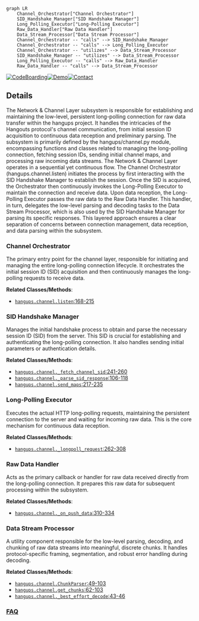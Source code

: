 ```mermaid
graph LR
    Channel_Orchestrator["Channel Orchestrator"]
    SID_Handshake_Manager["SID Handshake Manager"]
    Long_Polling_Executor["Long-Polling Executor"]
    Raw_Data_Handler["Raw Data Handler"]
    Data_Stream_Processor["Data Stream Processor"]
    Channel_Orchestrator -- "calls" --> SID_Handshake_Manager
    Channel_Orchestrator -- "calls" --> Long_Polling_Executor
    Channel_Orchestrator -- "utilizes" --> Data_Stream_Processor
    SID_Handshake_Manager -- "utilizes" --> Data_Stream_Processor
    Long_Polling_Executor -- "calls" --> Raw_Data_Handler
    Raw_Data_Handler -- "calls" --> Data_Stream_Processor
```

[![CodeBoarding](https://img.shields.io/badge/Generated%20by-CodeBoarding-9cf?style=flat-square)](https://github.com/CodeBoarding/GeneratedOnBoardings)[![Demo](https://img.shields.io/badge/Try%20our-Demo-blue?style=flat-square)](https://www.codeboarding.org/demo)[![Contact](https://img.shields.io/badge/Contact%20us%20-%20contact@codeboarding.org-lightgrey?style=flat-square)](mailto:contact@codeboarding.org)

## Details

The Network & Channel Layer subsystem is responsible for establishing and maintaining the low-level, persistent long-polling connection for raw data transfer within the hangups project. It handles the intricacies of the Hangouts protocol's channel communication, from initial session ID acquisition to continuous data reception and preliminary parsing. The subsystem is primarily defined by the hangups/channel.py module, encompassing functions and classes related to managing the long-polling connection, fetching session IDs, sending initial channel maps, and processing raw incoming data streams. The Network & Channel Layer operates in a sequential yet continuous flow. The Channel Orchestrator (hangups.channel.listen) initiates the process by first interacting with the SID Handshake Manager to establish the session. Once the SID is acquired, the Orchestrator then continuously invokes the Long-Polling Executor to maintain the connection and receive data. Upon data reception, the Long-Polling Executor passes the raw data to the Raw Data Handler. This handler, in turn, delegates the low-level parsing and decoding tasks to the Data Stream Processor, which is also used by the SID Handshake Manager for parsing its specific responses. This layered approach ensures a clear separation of concerns between connection management, data reception, and data parsing within the subsystem.

### Channel Orchestrator
The primary entry point for the channel layer, responsible for initiating and managing the entire long-polling connection lifecycle. It orchestrates the initial session ID (SID) acquisition and then continuously manages the long-polling requests to receive data.


**Related Classes/Methods**:

- <a href="https://github.com/tdryer/hangups/blob/master/hangups/channel.py#L168-L215" target="_blank" rel="noopener noreferrer">`hangups.channel.listen`:168-215</a>


### SID Handshake Manager
Manages the initial handshake process to obtain and parse the necessary session ID (SID) from the server. This SID is crucial for establishing and authenticating the long-polling connection. It also handles sending initial parameters or authentication details.


**Related Classes/Methods**:

- <a href="https://github.com/tdryer/hangups/blob/master/hangups/channel.py#L241-L260" target="_blank" rel="noopener noreferrer">`hangups.channel._fetch_channel_sid`:241-260</a>
- <a href="https://github.com/tdryer/hangups/blob/master/hangups/channel.py#L106-L118" target="_blank" rel="noopener noreferrer">`hangups.channel._parse_sid_response`:106-118</a>
- <a href="https://github.com/tdryer/hangups/blob/master/hangups/channel.py#L217-L235" target="_blank" rel="noopener noreferrer">`hangups.channel.send_maps`:217-235</a>


### Long-Polling Executor
Executes the actual HTTP long-polling requests, maintaining the persistent connection to the server and waiting for incoming raw data. This is the core mechanism for continuous data reception.


**Related Classes/Methods**:

- <a href="https://github.com/tdryer/hangups/blob/master/hangups/channel.py#L262-L308" target="_blank" rel="noopener noreferrer">`hangups.channel._longpoll_request`:262-308</a>


### Raw Data Handler
Acts as the primary callback or handler for raw data received directly from the long-polling connection. It prepares this raw data for subsequent processing within the subsystem.


**Related Classes/Methods**:

- <a href="https://github.com/tdryer/hangups/blob/master/hangups/channel.py#L310-L334" target="_blank" rel="noopener noreferrer">`hangups.channel._on_push_data`:310-334</a>


### Data Stream Processor
A utility component responsible for the low-level parsing, decoding, and chunking of raw data streams into meaningful, discrete chunks. It handles protocol-specific framing, segmentation, and robust error handling during decoding.


**Related Classes/Methods**:

- <a href="https://github.com/tdryer/hangups/blob/master/hangups/channel.py#L49-L103" target="_blank" rel="noopener noreferrer">`hangups.channel.ChunkParser`:49-103</a>
- <a href="https://github.com/tdryer/hangups/blob/master/hangups/channel.py#L62-L103" target="_blank" rel="noopener noreferrer">`hangups.channel.get_chunks`:62-103</a>
- <a href="https://github.com/tdryer/hangups/blob/master/hangups/channel.py#L43-L46" target="_blank" rel="noopener noreferrer">`hangups.channel._best_effort_decode`:43-46</a>




### [FAQ](https://github.com/CodeBoarding/GeneratedOnBoardings/tree/main?tab=readme-ov-file#faq)